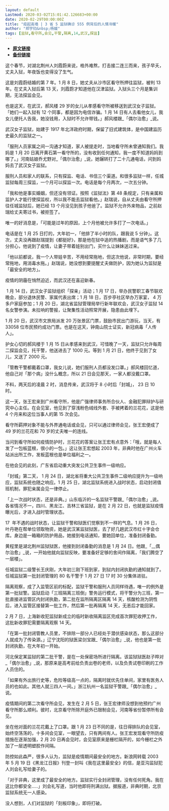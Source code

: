 ```yaml
---
layout: default
Lastmod: 2020-03-02T15:01:42.126683+00:00
date: 2020-02-29T00:00:00Z
title: "疫起高墙 | 3 省 5 监狱确诊 555 例背后的人情冷暖"
author: "郑宇钧&nbsp;杨媛"
tags: [监狱,看守所,会见,干警,隔离,14,武汉,探监]
---
```


* [**原文链接**](https://mp.weixin.qq.com/s/0Os83ucgO7orveMMvI-8HQ)
* [**备份链接**](http://archive.ph/mGQc4)


这个春节，对湖北荆州人刘霞蔚来说，格外难熬，打击接二连三而来，孩子早夭，丈夫入狱，年夜饭也变得没了生气。  

这是刘霞蔚结婚的第 7 年。1 月 8 日，她丈夫从沙市区看守所押往监狱，被判 13 年。在丈夫入狱后第 13 天，刘霞蔚才知道他在汉津监狱。入狱头三个月是集训期，无法探监会见。

也是这天，在武汉，郝风楼 29 岁的女儿从孝感看守所被移送到武汉女子监狱。「她们一起入狱有 12 个同事，都是因为电信诈骗。1 月 14 日有人去看他女儿，我女儿便托人告我，她没钱用，入狱时不允许带钱。」郝风楼跟_「偶尔治愈」_说。

武汉女子监狱，始建于 1917 年北洋政府时期，保留了旧式建筑体，是中国建监历史最久的监狱之一。

「服刑人员家属之间一沟通才知道，家人被提走时，当地看守所未曾通知我们。我妈是 1 月 20 日离开黄石第一看守所的，没有收到任何通知，我一度不知道妈妈到哪了。」河南姑娘乔尤野对_「偶尔治愈」_说，她辗转打了二十几通电话，问到妈妈去了武汉女子监狱。

服刑人员和家人的联系，只有探监、电话、书信三个渠道。和很多监狱一样，任城监狱每周三探监，一个月可以探监一次。电话是每个月两次，一次五分钟。

「我和他是事实婚姻，但还没有领证。按照《监狱法》第 48 条规定，只有亲属和监护人才能行使探监权，所以我不能去监狱看他。」赵瑞说，自从丈夫由看守所押往任城监狱后，她已经 13 个月没见到孩子他爸了。监狱不允许外来物品，之前赵瑞给丈夫寄过书，被拒签了。

唯一的好消息是，「可能是过年的原因，上个月他被允许多打了一次电话。」

电话是在 1 月 25 日打的，大年初一，「他排了半小时的队，跟我说 5 分钟」。这次，丈夫没再跟赵瑞提到《都挺好》，那是他在狱中追的热播剧，而是语气多了几分担心，他说到了疫情，让妻子带着娃别出门，买什么让妹妹送过来。

「他以前都说，我一个人带娃辛苦，不用经常拖地，但这次他说，非常时期，要经常拖地，用消毒水拖。」赵瑞说，她没想到要提醒丈夫做防护，因为她认为监狱是「最安全的地方」。

疫情的阴霾在悄然迫近，而武汉还在喜迎新春。

 1 月 14 日，武汉女子监狱组织「探亲」活动；1 月 17 日，举办民警职工春节联欢晚会，部分退休民警、家属代表出席；1 月 18 日，百步亭社区举办万家宴， 4 万多户家庭参加；1 月 20 日，湖北省监狱管理局举行新年联欢会，武汉女子监狱 14 名女警参演。未拉响的警报，让聚集性活动照常开展，隐患由此埋下。

1 月 20 日，武汉市文旅局派发 20 万张景区门票，鼓励市民出门游玩，当天，有 33058 位市民预约成功门票。也是在这天，钟南山院士证实，新冠病毒「人传人」。

护女心切的郝风楼于 1 月 15 日从孝感来到武汉，可惜晚了一天，监狱只允许每周二探监会见，托干警，他送进去了 1000 元。等到 1 月 21 日，他终于见到了女儿，又送了 2000 元。

「管教干警都戴着口罩，我女儿说，她们服刑人员都没发口罩。」郝风楼回忆道，他自己对「那个病」没什么概念，所以 21 日会见那天，一家人都没戴口罩。

不料，两天后的凌晨 2 时，消息传来，武汉将于 8 小时后「封城」， 23 日 10 时。

这一天，张王宏来到广州看守所，他是广强律师事务所合伙人、金融犯罪辩护与研究中心主任。在会见室，他见到了穿浅粉色绒线外套、手被拷着的兰花花，这是他 4 个月来和这位当事人的第 15 次会见。

看守所羁押对象不能与外界通电话或会见，只可以通过律师会见，张王宏便成了 49 岁的兰花花和 70 岁的丈夫唯一的连线。

当问到看守所如何疫情防护时，兰花花的答案让张王宏有点意外：「哦，就是每人发了一包板蓝根，很小的一包。」这让张王宏想起 2003 年，非典时他在广州火车站派出所工作，发板蓝根也是单位福利之一。

在他会见的此刻，广东省启动重大突发公共卫生事件一级响应。

「封城」第二天， 1 月 24 日，湖北省将重大公共卫生事件二级响应提升为一级响应，监狱系统也随之响应。1 月 25 日，湖北监狱系统进入战时状态，启动封闭值班机制，罪犯亲属会见一律停止。

「上一次战时状态，还是非典。」山东临沂的一名监狱干警跟_「偶尔治愈」_说。各省情况不一，四川、黑龙江、吉林三省监狱，是在 2 月 22 日，也就是监狱疫情曝光后，才进入战时管理状态。

17  年不遇的战时状态，让监狱干警和狱医们觉察到不一样的气息。1 月 26 日，叶丹艳在帮单位领取物资，她是武汉某监狱狱医，去了好几趟武汉市红十字会仓库。身边是一箱箱的防护用品，她接到电话通知，要她回单位，准备封闭备勤。

黄程里是湖北荆州监狱狱医，他接到封闭备勤的消息是 1 月 24 日。他跟_「__偶尔治愈」_说，一开始他就向监狱反映，要准备好足够的舍间作隔离，「我们腾空了一层楼」。

任城监狱二级警长王庆刚，大年初三刚下班到家，到狱内封闭执勤的通知就到了。任城监狱第一批封闭管理的 80 名干警于 1 月 27 日 17 时 30 分集体进驻。

隔离观察，成了入监管区前的标配，监狱干警和服刑人员同样待遇，唯一的例外是第一批狱警。监狱启动「三班隔离三班倒」警务运行模式，将干警分为三班，第一批直接进监管区内封闭执勤，第二批在监所隔离区隔离 14 天，核酸检测为阴性后，进入监管区接替第一批工作，然后第一批再隔离 14 天，无恙后才能回家。

2 月 7 日，上海新收犯监狱新成立的临时新收隔离监区完成首次罪犯收押工作，这批新收罪犯需要隔离观察 14 天。

「在第一批封闭管教人员里，不排除一部分人已经处于潜伏感染状态，那么这部分人就成为了传染源。」辽宁沈阳的狱医梁剑宝跟_「偶尔治愈」_说，他也是第一批封闭执勤，在大年初一开始。

河北保定某监狱的第二批干警，是在一处保密场所进行隔离。该监狱狱医赵子晔对_「偶尔治愈」_说，那原来是高考前给负责出卷的老师，以及负责试卷印刷的工作人员住的。

「如果有外出旅行史等，危险等级高一点的，隔离时就优先住单间，家里有医务人员的也如此。其他人就三四人一间。」浙江杭州一名监狱干警跟_「偶尔治愈」_说。

疫情期间的第二次看守所会见，发生在 2 月 5 日，张王宏律师没想到他预约广州看守所那么顺利。彼时，北京看守所除开庭外已限制会见，河南等省份暂停所有会见。

坐在他对面的兰花花戴上了口罩。跟 1 月 23 日不同的是，往日得排队的会见室，始终空荡荡的，十多间会见室，一眼望去，只有两间有人。张王宏发现看守所防疫措施在逐渐加强，2 月 20 日再会见时，会见室原来是栅栏隔开的，如今栅栏之外加了一层透明塑胶作间隔。

防控如此森严，很多人认为，监狱是疫情期间最安全的地方。新浪网转载 2003 年 5 月 19 日《黑龙江日报》刊登一封叫《我在这里最安全》的信，是亚沟监狱犯人刘会礼写给妻子的。

「对于非典，这里成了最安全的地方。监狱实行全封闭管理，没有任何死角。我在这比你都安全.....」刘会礼写道，当时他即将刑满出狱。据报道，非典时期，北京监狱系统无一人感染。

没人想到，人们对监狱的「刻板印象」，即将打破。

